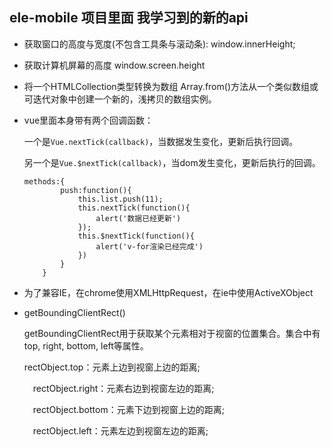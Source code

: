 ## ele-mobile 项目里面 我学习到的新的api

- 获取窗口的高度与宽度(不包含工具条与滚动条): window.innerHeight;

- 获取计算机屏幕的高度 window.screen.height

- 将一个HTMLCollection类型转换为数组 Array.from()方法从一个类似数组或可迭代对象中创建一个新的，浅拷贝的数组实例。

- vue里面本身带有两个回调函数：

  一个是`Vue.nextTick(callback)`，当数据发生变化，更新后执行回调。

  另一个是`Vue.$nextTick(callback)`，当dom发生变化，更新后执行的回调。

  ~~~
  methods:{
          push:function(){
              this.list.push(11);
              this.nextTick(function(){
                  alert('数据已经更新')
              });
              this.$nextTick(function(){
                  alert('v-for渲染已经完成')
              })
          }
      }
  ~~~

- 为了兼容IE，在chrome使用XMLHttpRequest，在ie中使用ActiveXObject

- getBoundingClientRect()

  getBoundingClientRect用于获取某个元素相对于视窗的位置集合。集合中有top, right, bottom, left等属性。

  rectObject.top：元素上边到视窗上边的距离;

  　rectObject.right：元素右边到视窗左边的距离;

  　rectObject.bottom：元素下边到视窗上边的距离;

  　rectObject.left：元素左边到视窗左边的距离;